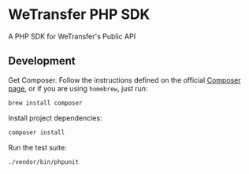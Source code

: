 # WeTransfer PHP SDK

A PHP SDK for WeTransfer's Public API

## Development

Get Composer. Follow the instructions defined on the official [Composer page](https://getcomposer.org/doc/00-intro.md), or if you are using `homebrew`, just run:

```bash
brew install composer
```

Install project dependencies:

```bash
composer install
```

Run the test suite:

```bash
./vendor/bin/phpunit
```
